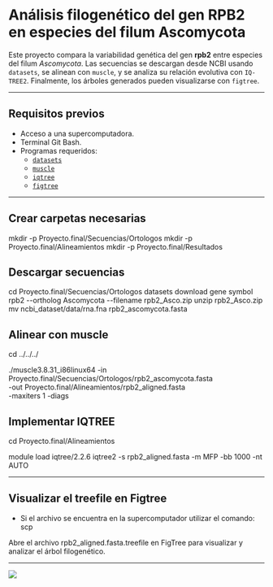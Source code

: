 # Análisis filogenético del gen RPB2 en especies del filum Ascomycota

Este proyecto compara la variabilidad genética del gen **rpb2** entre especies del filum *Ascomycota*. 
Las secuencias se descargan desde NCBI usando `datasets`, se alinean con `muscle`, y se analiza su relación evolutiva con `IQ-TREE2`.
Finalmente, los árboles generados pueden visualizarse con `figtree`.

---

## Requisitos previos

- Acceso a una supercomputadora.
- Terminal Git Bash.
- Programas requeridos:
  - [`datasets`](https://www.ncbi.nlm.nih.gov/datasets/)
  - [`muscle`](https://www.drive5.com/muscle/)
  - [`iqtree`](http://www.iqtree.org/)
  - [`figtree`](http://tree.bio.ed.ac.uk/software/figtree/)

---

## Crear carpetas necesarias


mkdir -p Proyecto.final/Secuencias/Ortologos
mkdir -p Proyecto.final/Alineamientos
mkdir -p Proyecto.final/Resultados

## Descargar secuencias

cd Proyecto.final/Secuencias/Ortologos
datasets download gene symbol rpb2 --ortholog Ascomycota --filename rpb2_Asco.zip
unzip rpb2_Asco.zip
mv ncbi_dataset/data/rna.fna rpb2_ascomycota.fasta

## Alinear con muscle

cd ../../../

./muscle3.8.31_i86linux64 -in Proyecto.final/Secuencias/Ortologos/rpb2_ascomycota.fasta \
-out Proyecto.final/Alineamientos/rpb2_aligned.fasta \
-maxiters 1 -diags

## Implementar IQTREE

cd Proyecto.final/Alineamientos

module load iqtree/2.2.6
iqtree2 -s rpb2_aligned.fasta -m MFP -bb 1000 -nt AUTO

---

## Visualizar el treefile en Figtree

- Si el archivo se encuentra en la supercomputador utilizar el comando: scp

Abre el archivo rpb2_aligned.fasta.treefile en FigTree para visualizar y analizar el árbol filogenético.

---

![](https://static.nationalgeographic.es/files/styles/image_3200/public/naturepl_01678604.jpg?w=1900&h=1267)
